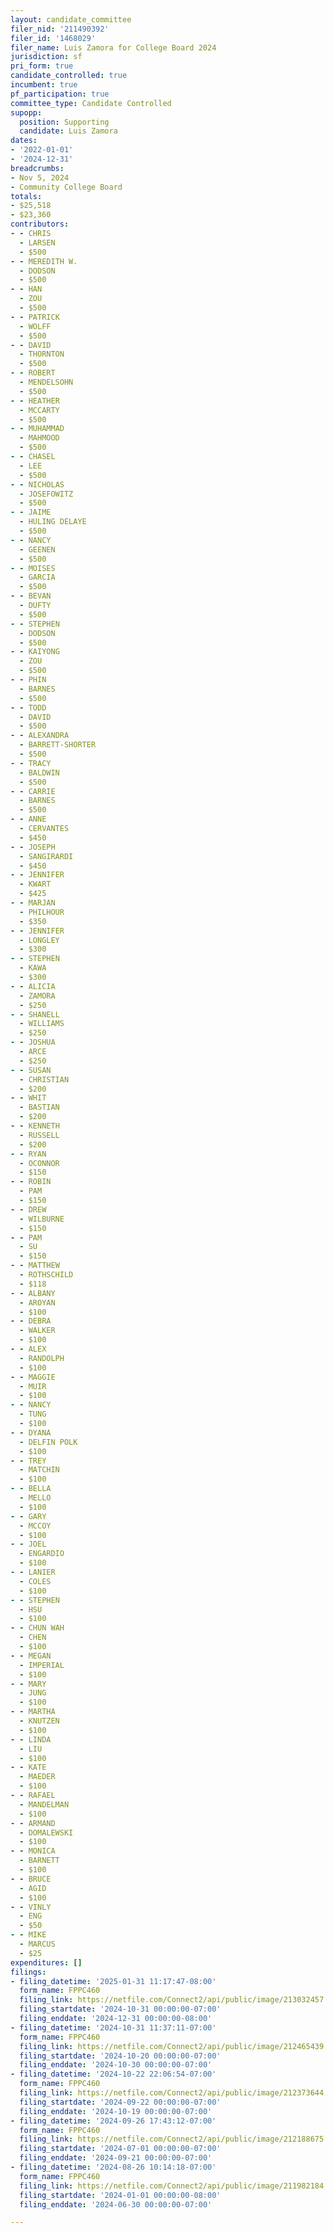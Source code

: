 ```yaml
---
layout: candidate_committee
filer_nid: '211490392'
filer_id: '1468029'
filer_name: Luis Zamora for College Board 2024
jurisdiction: sf
pri_form: true
candidate_controlled: true
incumbent: true
pf_participation: true
committee_type: Candidate Controlled
supopp:
  position: Supporting
  candidate: Luis Zamora
dates:
- '2022-01-01'
- '2024-12-31'
breadcrumbs:
- Nov 5, 2024
- Community College Board
totals:
- $25,518
- $23,360
contributors:
- - CHRIS
  - LARSEN
  - $500
- - MEREDITH W.
  - DODSON
  - $500
- - HAN
  - ZOU
  - $500
- - PATRICK
  - WOLFF
  - $500
- - DAVID
  - THORNTON
  - $500
- - ROBERT
  - MENDELSOHN
  - $500
- - HEATHER
  - MCCARTY
  - $500
- - MUHAMMAD
  - MAHMOOD
  - $500
- - CHASEL
  - LEE
  - $500
- - NICHOLAS
  - JOSEFOWITZ
  - $500
- - JAIME
  - HULING DELAYE
  - $500
- - NANCY
  - GEENEN
  - $500
- - MOISES
  - GARCIA
  - $500
- - BEVAN
  - DUFTY
  - $500
- - STEPHEN
  - DODSON
  - $500
- - KAIYONG
  - ZOU
  - $500
- - PHIN
  - BARNES
  - $500
- - TODD
  - DAVID
  - $500
- - ALEXANDRA
  - BARRETT-SHORTER
  - $500
- - TRACY
  - BALDWIN
  - $500
- - CARRIE
  - BARNES
  - $500
- - ANNE
  - CERVANTES
  - $450
- - JOSEPH
  - SANGIRARDI
  - $450
- - JENNIFER
  - KWART
  - $425
- - MARJAN
  - PHILHOUR
  - $350
- - JENNIFER
  - LONGLEY
  - $300
- - STEPHEN
  - KAWA
  - $300
- - ALICIA
  - ZAMORA
  - $250
- - SHANELL
  - WILLIAMS
  - $250
- - JOSHUA
  - ARCE
  - $250
- - SUSAN
  - CHRISTIAN
  - $200
- - WHIT
  - BASTIAN
  - $200
- - KENNETH
  - RUSSELL
  - $200
- - RYAN
  - OCONNOR
  - $150
- - ROBIN
  - PAM
  - $150
- - DREW
  - WILBURNE
  - $150
- - PAM
  - SU
  - $150
- - MATTHEW
  - ROTHSCHILD
  - $118
- - ALBANY
  - AROYAN
  - $100
- - DEBRA
  - WALKER
  - $100
- - ALEX
  - RANDOLPH
  - $100
- - MAGGIE
  - MUIR
  - $100
- - NANCY
  - TUNG
  - $100
- - DYANA
  - DELFIN POLK
  - $100
- - TREY
  - MATCHIN
  - $100
- - BELLA
  - MELLO
  - $100
- - GARY
  - MCCOY
  - $100
- - JOEL
  - ENGARDIO
  - $100
- - LANIER
  - COLES
  - $100
- - STEPHEN
  - HSU
  - $100
- - CHUN WAH
  - CHEN
  - $100
- - MEGAN
  - IMPERIAL
  - $100
- - MARY
  - JUNG
  - $100
- - MARTHA
  - KNUTZEN
  - $100
- - LINDA
  - LIU
  - $100
- - KATE
  - MAEDER
  - $100
- - RAFAEL
  - MANDELMAN
  - $100
- - ARMAND
  - DOMALEWSKI
  - $100
- - MONICA
  - BARNETT
  - $100
- - BRUCE
  - AGID
  - $100
- - VINLY
  - ENG
  - $50
- - MIKE
  - MARCUS
  - $25
expenditures: []
filings:
- filing_datetime: '2025-01-31 11:17:47-08:00'
  form_name: FPPC460
  filing_link: https://netfile.com/Connect2/api/public/image/213032457
  filing_startdate: '2024-10-31 00:00:00-07:00'
  filing_enddate: '2024-12-31 00:00:00-08:00'
- filing_datetime: '2024-10-31 11:37:11-07:00'
  form_name: FPPC460
  filing_link: https://netfile.com/Connect2/api/public/image/212465439
  filing_startdate: '2024-10-20 00:00:00-07:00'
  filing_enddate: '2024-10-30 00:00:00-07:00'
- filing_datetime: '2024-10-22 22:06:54-07:00'
  form_name: FPPC460
  filing_link: https://netfile.com/Connect2/api/public/image/212373644
  filing_startdate: '2024-09-22 00:00:00-07:00'
  filing_enddate: '2024-10-19 00:00:00-07:00'
- filing_datetime: '2024-09-26 17:43:12-07:00'
  form_name: FPPC460
  filing_link: https://netfile.com/Connect2/api/public/image/212188675
  filing_startdate: '2024-07-01 00:00:00-07:00'
  filing_enddate: '2024-09-21 00:00:00-07:00'
- filing_datetime: '2024-08-26 10:14:18-07:00'
  form_name: FPPC460
  filing_link: https://netfile.com/Connect2/api/public/image/211982184
  filing_startdate: '2024-01-01 00:00:00-08:00'
  filing_enddate: '2024-06-30 00:00:00-07:00'

---
```


